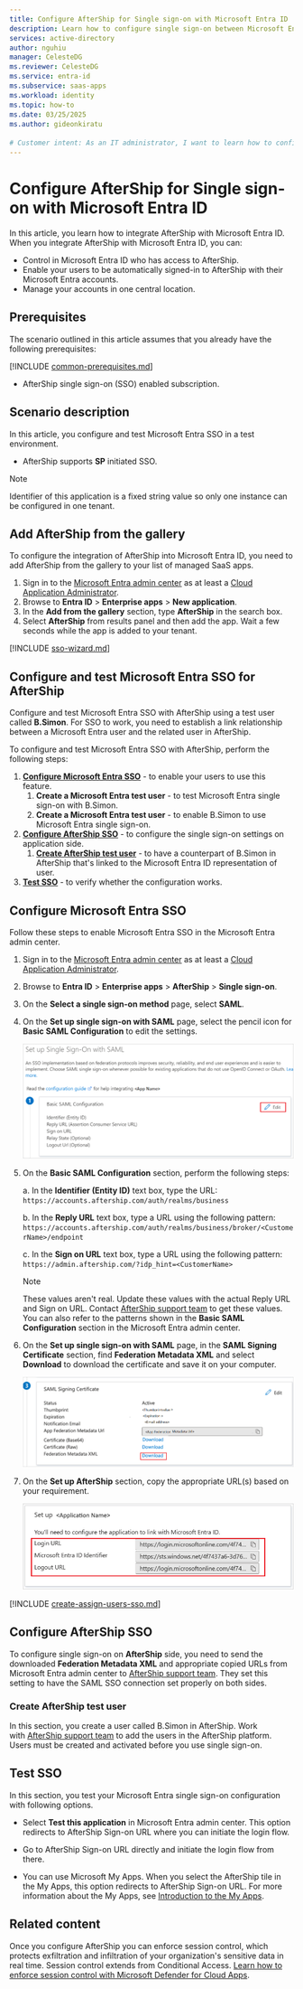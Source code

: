 ```yaml
---
title: Configure AfterShip for Single sign-on with Microsoft Entra ID
description: Learn how to configure single sign-on between Microsoft Entra ID and AfterShip.
services: active-directory
author: nguhiu
manager: CelesteDG
ms.reviewer: CelesteDG
ms.service: entra-id
ms.subservice: saas-apps
ms.workload: identity
ms.topic: how-to
ms.date: 03/25/2025
ms.author: gideonkiratu

# Customer intent: As an IT administrator, I want to learn how to configure single sign-on between Microsoft Entra ID and Directory Services so that I can control who has access to Directory Services, enable automatic sign-in with Microsoft Entra accounts, and manage my accounts in one central location.
---
```


# Configure AfterShip for Single sign-on with Microsoft Entra ID

In this article,  you learn how to integrate AfterShip with Microsoft Entra ID. When you integrate AfterShip with Microsoft Entra ID, you can:

* Control in Microsoft Entra ID who has access to AfterShip.
* Enable your users to be automatically signed-in to AfterShip with their Microsoft Entra accounts.
* Manage your accounts in one central location.

## Prerequisites

The scenario outlined in this article assumes that you already have the following prerequisites:

[!INCLUDE [common-prerequisites.md](~/identity/saas-apps/includes/common-prerequisites.md)]
* AfterShip single sign-on (SSO) enabled subscription.

## Scenario description

In this article,  you configure and test Microsoft Entra SSO in a test environment.

* AfterShip supports **SP** initiated SSO.

> [!NOTE]
> Identifier of this application is a fixed string value so only one instance can be configured in one tenant.

## Add AfterShip from the gallery

To configure the integration of AfterShip into Microsoft Entra ID, you need to add AfterShip from the gallery to your list of managed SaaS apps.

1. Sign in to the [Microsoft Entra admin center](https://entra.microsoft.com) as at least a [Cloud Application Administrator](~/identity/role-based-access-control/permissions-reference.md#cloud-application-administrator).
1. Browse to **Entra ID** > **Enterprise apps** > **New application**.
1. In the **Add from the gallery** section, type **AfterShip** in the search box.
1. Select **AfterShip** from results panel and then add the app. Wait a few seconds while the app is added to your tenant.

[!INCLUDE [sso-wizard.md](~/identity/saas-apps/includes/sso-wizard.md)]

## Configure and test Microsoft Entra SSO for AfterShip

Configure and test Microsoft Entra SSO with AfterShip using a test user called **B.Simon**. For SSO to work, you need to establish a link relationship between a Microsoft Entra user and the related user in AfterShip.

To configure and test Microsoft Entra SSO with AfterShip, perform the following steps:

1. **[Configure Microsoft Entra SSO](#configure-microsoft-entra-sso)** - to enable your users to use this feature.
    1. **Create a Microsoft Entra test user** - to test Microsoft Entra single sign-on with B.Simon.
    1. **Create a Microsoft Entra test user** - to enable B.Simon to use Microsoft Entra single sign-on.
1. **[Configure AfterShip SSO](#configure-aftership-sso)** - to configure the single sign-on settings on application side.
    1. **[Create AfterShip test user](#create-aftership-test-user)** - to have a counterpart of B.Simon in AfterShip that's linked to the Microsoft Entra ID representation of user.
1. **[Test SSO](#test-sso)** - to verify whether the configuration works.

## Configure Microsoft Entra SSO

Follow these steps to enable Microsoft Entra SSO in the Microsoft Entra admin center.

1. Sign in to the [Microsoft Entra admin center](https://entra.microsoft.com) as at least a [Cloud Application Administrator](~/identity/role-based-access-control/permissions-reference.md#cloud-application-administrator).
1. Browse to **Entra ID** > **Enterprise apps** > **AfterShip** > **Single sign-on**.
1. On the **Select a single sign-on method** page, select **SAML**.
1. On the **Set up single sign-on with SAML** page, select the pencil icon for **Basic SAML Configuration** to edit the settings.

   ![Screenshot shows how to edit Basic SAML Configuration.](common/edit-urls.png "Basic Configuration")

1. On the **Basic SAML Configuration** section, perform the following steps:

    a. In the **Identifier (Entity ID)** text box, type the URL:
    `https://accounts.aftership.com/auth/realms/business`

    b. In the **Reply URL** text box, type a URL using the following pattern:
    `https://accounts.aftership.com/auth/realms/business/broker/<CustomerName>/endpoint`

    c. In the **Sign on URL** text box, type a URL using the following pattern:
    `https://admin.aftership.com/?idp_hint=<CustomerName>`

	> [!NOTE]
	> These values aren't real. Update these values with the actual Reply URL and Sign on URL. Contact [AfterShip support team](https://support.aftership.com/) to get these values. You can also refer to the patterns shown in the **Basic SAML Configuration** section in the Microsoft Entra admin center.

1. On the **Set up single sign-on with SAML** page, in the **SAML Signing Certificate** section, find **Federation Metadata XML** and select **Download** to download the certificate and save it on your computer.

	![Screenshot shows the Certificate download link.](common/metadataxml.png "Certificate")

1. On the **Set up AfterShip** section, copy the appropriate URL(s) based on your requirement.

	![Screenshot shows to copy configuration URLs.](common/copy-configuration-urls.png "Metadata")

[!INCLUDE [create-assign-users-sso.md](~/identity/saas-apps/includes/create-assign-users-sso.md)]

## Configure AfterShip SSO

To configure single sign-on on **AfterShip** side, you need to send the downloaded **Federation Metadata XML** and appropriate copied URLs from Microsoft Entra admin center to [AfterShip support team](https://support.aftership.com/). They set this setting to have the SAML SSO connection set properly on both sides.

### Create AfterShip test user

In this section, you create a user called B.Simon in AfterShip. Work with [AfterShip support team](https://support.aftership.com/) to add the users in the AfterShip platform. Users must be created and activated before you use single sign-on.

## Test SSO 

In this section, you test your Microsoft Entra single sign-on configuration with following options.
 
* Select **Test this application** in Microsoft Entra admin center. This option redirects to AfterShip Sign-on URL where you can initiate the login flow.
 
* Go to AfterShip Sign-on URL directly and initiate the login flow from there.
 
* You can use Microsoft My Apps. When you select the AfterShip tile in the My Apps, this option redirects to AfterShip Sign-on URL. For more information about the My Apps, see [Introduction to the My Apps](https://support.microsoft.com/account-billing/sign-in-and-start-apps-from-the-my-apps-portal-2f3b1bae-0e5a-4a86-a33e-876fbd2a4510).

## Related content

Once you configure AfterShip you can enforce session control, which protects exfiltration and infiltration of your organization's sensitive data in real time. Session control extends from Conditional Access. [Learn how to enforce session control with Microsoft Defender for Cloud Apps](/cloud-app-security/proxy-deployment-any-app).